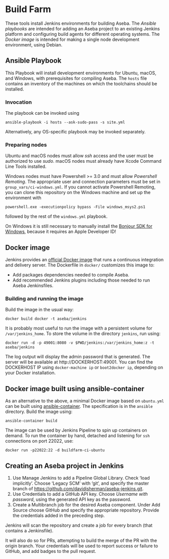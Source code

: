# Build Farm
These tools install Jenkins environments for building Aseba. The *Ansible playbooks* are intended for adding an Aseba project to an existing Jenkins platform and configuring build agents for different operating systems. The *Docker image* is intended for making a single node development environment, using Debian.

## Ansible Playbook

This Playbook will install development environments for Ubuntu, macOS, and Windows, with prerequisites for compiling Aseba. The `hosts` file contains an inventory of the machines on which the toolchains should be installed.

### Invocation
The playbook can be invoked using
```
ansible-playbook -i hosts --ask-sudo-pass -s site.yml
```
Alternatively, any OS-specific playbook may be invoked separately.

### Preparing nodes
Ubuntu and macOS nodes must allow *ssh* access and the user must be authorized to use *sudo*. macOS nodes must already have Xcode Command Line Tools installed.

Windows nodes must have Powershell >= 3.0 and must allow *Powershell Remoting*. The appropriate user and connection parameters must be set in `group_vars/ci-windows.yml`. If you cannot activate Powershell Remoting, you can clone this repository on the Windows machine and set up the environment with
```
powershell.exe -executionpolicy bypass -File windows_msys2.ps1
```
followed by the rest of the `windows.yml` playbook.

On Windows it is still necessary to manually install the [Bonjour SDK for Windows](https://developer.apple.com/download/more/?=Bonjour%20SDK%20for%20Windows), because it requires an Apple Developer ID!

## Docker image
Jenkins provides an [official Docker image](https://hub.docker.com/_/jenkins/) that runs a continuous integration and delivery server. The Dockerfile in `docker/` customizes this image to:
* Add packages dependencies needed to compile Aseba.
* Add recommended Jenkins plugins including those needed to run Aseba Jenkinsfiles.

### Building and running the image
Build the image in the usual way:
```
docker build docker -t aseba/jenkins
```
It is probably most useful to run the image with a persistent volume for `/var/jenkins_home`. To store the volume in the directory `jenkins`, run using:
```
docker run -d -p 49001:8080 -v $PWD/jenkins:/var/jenkins_home:z -t aseba/jenkins
```
The log output will display the admin password that is generated. The server will be available at http://DOCKERHOST:49001. You can find the DOCKERHOST IP using `docker-machine ip` or `boot2docker ip`, depending on your Docker installation.

## Docker image built using ansible-container
As an alternative to the above, a minimal Docker image based on `ubuntu.yml` can be built using [ansible-container](http://docs.ansible.com/ansible-container/index.html). The specification is in the `ansible` directory. Build the image using:
```
ansible-container build
```
The image can be used by Jenkins Pipeline to spin up containers on demand. To run the container by hand, detached and listening for `ssh` connections on port 22022, use:
```
docker run -p22022:22 -d buildfarm-ci-ubuntu
```

## Creating an Aseba project in Jenkins
1. Use Manage Jenkins to add a Pipeline Global Library. Check ‘load implicitly’. Choose ‘Legacy SCM’ with ‘git’, and specify the master branch of https://github.com/davidjsherman/aseba-jenkins.git.
2. Use Credentials to add a GitHub API key. Choose *Username with password*, using the generated API key as the password.
3. Create a Multibranch job for the desired Aseba component. Under Add Source choose GitHub and specify the appropriate repository. Provide the credentials added in the preceding step.

Jenkins will scan the repository and create a job for every branch (that contains a Jenkinsfile).

It will also do so for PRs, attempting to build the merge of the PR with the origin branch. Your credentials will be used to report success or failure to GitHub, and add badges to the pull request.
